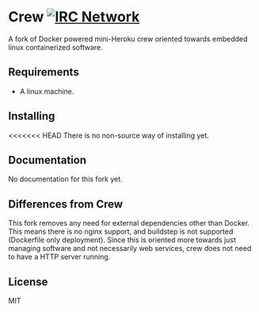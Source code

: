 # Crew [![IRC Network](https://img.shields.io/badge/irc-freenode-blue.svg "IRC Freenode")](https://webchat.freenode.net/?channels=crew)

A fork of Docker powered mini-Heroku crew oriented towards embedded linux containerized software.

## Requirements

- A linux machine.

## Installing

<<<<<<< HEAD
There is no non-source way of installing yet.

## Documentation

No documentation for this fork yet.

## Differences from Crew

This fork removes any need for external dependencies other than Docker. This means there is no nginx support, and buildstep is not supported (Dockerfile only deployment). Since this is oriented more towards just managing software and not necessarily web services, crew does not need to have a HTTP server running.

## License

MIT
